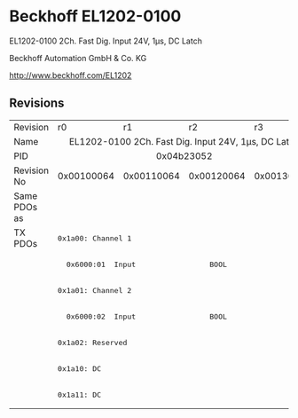 # Beckhoff EL1202-0100

EL1202-0100 2Ch. Fast Dig. Input 24V, 1µs, DC Latch

Beckhoff Automation GmbH & Co. KG

http://www.beckhoff.com/EL1202

## Revisions
<table>
<tr >
<td>Revision</td>
<td><div class="foo">r0</div></td>
<td><div class="foo">r1</div></td>
<td><div class="foo">r2</div></td>
<td><div class="foo">r3</div></td>
</tr>
<tr >
<td>Name</td>
<td colspan=4 align="center"><div class="foo">EL1202-0100 2Ch. Fast Dig. Input 24V, 1µs, DC Latch</div></td>
</tr>
<tr >
<td>PID</td>
<td colspan=4 align="center"><div class="foo">0x04b23052</div></td>
</tr>
<tr >
<td>Revision No</td>
<td><div class="foo">0x00100064</div></td>
<td><div class="foo">0x00110064</div></td>
<td><div class="foo">0x00120064</div></td>
<td><div class="foo">0x00130064</div></td>
</tr>
<tr >
<td>Same PDOs as</td>
<td colspan=4 align="center"><div class="foo"></div></td>
</tr>
<tr class="txpdo pdosection">
<td rowspan=7 valign=top>TX PDOs</td>
<td colspan=4 align="left"><pre>0x1a00: Channel 1</pre></td>
<td></td>
</tr>
<tr class="txpdo">
<td colspan=4 align="left"><pre>  0x6000:01  Input                 BOOL</pre></td>
</tr>
<tr class="txpdo pdosection">
<td colspan=4 align="left"><pre>0x1a01: Channel 2</pre></td>
</tr>
<tr class="txpdo">
<td colspan=4 align="left"><pre>  0x6000:02  Input                 BOOL</pre></td>
</tr>
<tr class="txpdo pdosection">
<td colspan=4 align="left"><pre>0x1a02: Reserved</pre></td>
</tr>
<tr class="txpdo pdosection">
<td colspan=4 align="left"><pre>0x1a10: DC</pre></td>
</tr>
<tr class="txpdo pdosection">
<td colspan=4 align="left"><pre>0x1a11: DC</pre></td>
</tr>
</table>
